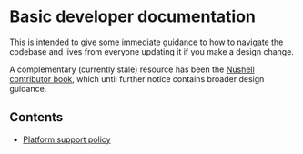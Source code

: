 # Basic developer documentation

This is intended to give some immediate guidance to how to navigate the codebase and lives from everyone updating it if you make a design change.

A complementary (currently stale) resource has been the [Nushell contributor book](https://www.nushell.sh/contributor-book/), which until further notice contains broader design guidance.

## Contents

- [Platform support policy](PLATFORM_SUPPORT.md)
